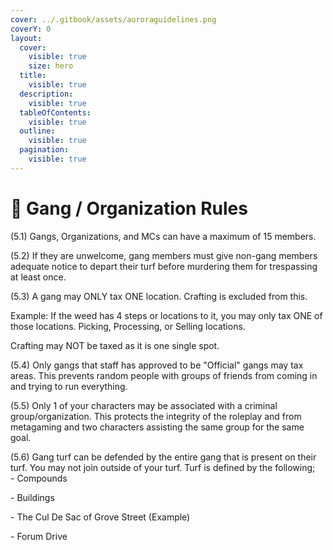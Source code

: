 ```yaml
---
cover: ../.gitbook/assets/auroraguidelines.png
coverY: 0
layout:
  cover:
    visible: true
    size: hero
  title:
    visible: true
  description:
    visible: true
  tableOfContents:
    visible: true
  outline:
    visible: true
  pagination:
    visible: true
---
```


# 🔫 Gang / Organization Rules

(5.1) Gangs, Organizations, and MCs can have a maximum of 15 members.

(5.2) If they are unwelcome, gang members must give non-gang members adequate notice to depart their turf before murdering them for trespassing at least once.

(5.3) A gang may ONLY tax ONE location. Crafting is excluded from this.

Example: If the weed has 4 steps or locations to it, you may only tax ONE of those locations. Picking, Processing, or Selling locations.

Crafting may NOT be taxed as it is one single spot.

(5.4) Only gangs that staff has approved to be "Official" gangs may tax areas. This prevents random people with groups of friends from coming in and trying to run everything.

(5.5) Only 1 of your characters may be associated with a criminal group/organization.  This protects the integrity of the roleplay and from metagaming and two characters assisting the same group for the same goal.

(5.6) Gang turf can be defended by the entire gang that is present on their turf. You may not join outside of your turf. Turf is defined by the following;\
\- Compounds

\- Buildings

\- The Cul De Sac of Grove Street (Example)&#x20;

\- Forum Drive
